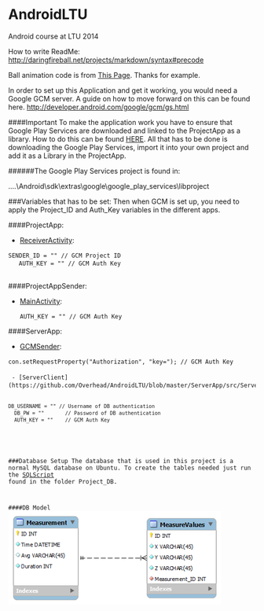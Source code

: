 AndroidLTU
==========

Android course at LTU 2014

How to write ReadMe: http://daringfireball.net/projects/markdown/syntax#precode

Ball animation code is from [This Page](http://www.samuelfrank.me/animating-on-a-surfaceview-using-sensors/). Thanks for example.

In order to set up this Application and get it working, you would need a Google GCM server.
A guide on how to move forward on this can be found here.
http://developer.android.com/google/gcm/gs.html

####Important
To make the application work you have to ensure that Google Play Services are downloaded and linked to the ProjectApp as a library. How to do this can be found [HERE](http://developer.android.com/google/play-services/setup.html).
All that has to be done is downloading the Google Play Services, import it into your own project and add it as a Library in the ProjectApp. 

######The Google Play Services project is found in: <p> ..\..\Android\sdk\extras\google\google_play_services\libproject </p>

###Variables that has to be set:
Then when GCM is set up, you need to apply the Project_ID and Auth_Key variables in the different apps.

####ProjectApp:
 - [ReceiverActivity](https://github.com/Overhead/AndroidLTU/blob/master/ProjectApp/src/com/mini/project/RecieverActivity.java):
  <pre><code>SENDER_ID = "" // GCM Project ID
   AUTH_KEY = "" // GCM Auth Key
  </code></pre>
   
####ProjectAppSender:
 - [MainActivity](https://github.com/Overhead/AndroidLTU/blob/master/ProjectAppSender/src/com/example/porjectappsender/MainActivity.java):
   <pre><code>AUTH_KEY = "" // GCM Auth Key
   </code></pre>
   
####ServerApp:
 - [GCMSender](https://github.com/Overhead/AndroidLTU/blob/master/ServerApp/src/GCMSender.java):
  <pre><code>con.setRequestProperty("Authorization", "key="); // GCM Auth Key

 - [ServerClient](https://github.com/Overhead/AndroidLTU/blob/master/ServerApp/src/ServerClient.java):
  <pre><code>DB_USERNAME = "" // Username of DB authentication
  DB_PW = ""       // Password of DB authentication
  AUTH_KEY = ""    // GCM Auth Key
  </code></pre>

###Database Setup
The database that is used in this project is a normal MySQL database on Ubuntu.
To create the tables needed just run the [SQLScript](https://github.com/Overhead/AndroidLTU/blob/master/Project%20DB/Database%20CreateScript.sql) found in the folder Project_DB.

####DB Model
![Alt text](https://raw.githubusercontent.com/Overhead/AndroidLTU/master/Project%20DB/Database%20Model.png "Optional title")
